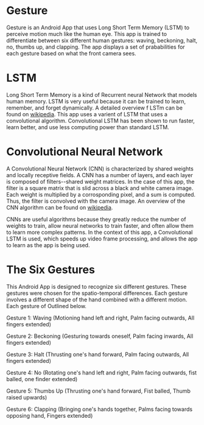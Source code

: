 # Gesture
Gesture is an Android App that uses Long Short Term Memory (LSTM) to perceive motion much like the human eye. This app is trained to differentiate between six different human gestures: waving, beckoning, halt, no, thumbs up, and clapping. The app displays a set of prababilities for each gesture based on what the front camera sees.

# LSTM
Long Short Term Memory is a kind of Recurrent neural Network that models human memory. LSTM is very useful because it can be trained to learn, remember, and forget dynamically. A detailed overview f LSTm can be found on <a href="https://en.wikipedia.org/wiki/Long_short-term_memory">wikipedia</a>. This app uses a varient of LSTM that uses a convolutional algorithm. Convolutional LSTM has been shown to run faster, learn better, and use less computing power than standard LSTM.

# Convolutional Neural Network
A Convolutional Neural Network (CNN) is characterized by shared weights and locally receptive fields. A CNN has a number of layers, and each layer is composed of filters--shared weight matrices. In the case of this app, the filter is a square matrix that is slid across a black and white camera image. Each weight is multiplied by a corrosponding pixel, and a sum is computed. Thus, the filter is convolved with the camera image. An overview of the CNN algorithm can be found on <a href="https://en.wikipedia.org/wiki/Convolutional_neural_network">wikipedia</a>.

CNNs are useful algorithms because they greatly reduce the number of weights to train, allow neural networks to train faster, and often allow them to learn more complex patterns. In the context of this app, a Convolutional LSTM is used, which speeds up video frame processing, and allows the app to learn as the app is being used.

# The Six Gestures
This Android App is designed to recognize six different gestures. These gestures were chosen for the spatio-temporal differences. Each gesture involves a different shape of the hand combined with a different motion. Each gesture of Outlined below.

Gesture 1: Waving (Motioning hand left and right, Palm facing outwards, All fingers extended)

Gesture 2: Beckoning (Gesturing towards oneself, Palm facing inwards, All fingers extended)

Gesture 3: Halt (Thrusting one's hand forward, Palm facing outwards, All fingers extended)

Gesture 4: No (Rotating one's hand left and right, Palm facing outwards, fist balled, one finder extended)

Gesture 5: Thumbs Up (Thrusting one's hand forward, Fist balled, Thumb raised upwards)

Gesture 6: Clapping (Bringing one's hands together, Palms facing towards opposing hand, Fingers extended)
